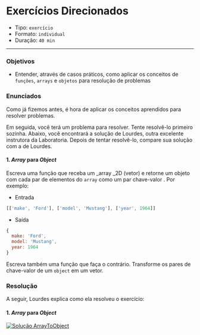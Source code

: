 # Exercícios Direcionados

* Tipo: `exercício`
* Formato: `individual`
* Duração: `40 min`

***

### Objetivos

* Entender, através de casos práticos, como aplicar os conceitos de `funções`, `arrays` e `objetos` para resolução de problemas

### Enunciados

Como já fizemos antes, é hora de aplicar os conceitos aprendidos para resolver problemas.

Em seguida, você terá um problema para resolver. Tente resolvê-lo primeiro sozinha. Abaixo, você encontrará a solução de Lourdes, outra excelente instrutora da Laboratoria. Depois de tentar resolvê-lo, compare sua solução com a de Lourdes.

#### 1. _Array_ para _Object_

Escreva uma função que receba um _array _2D \(vetor\) e retorne um objeto com cada par de elementos do `array` como um par chave-valor . Por exemplo:

* Entrada

```javascript
[['make', 'Ford'], ['model', 'Mustang'], ['year', 1964]]
```

* Saída

```javascript
{
  make: 'Ford',
  model: 'Mustang',
  year: 1964
}
```

Escreva também uma função que faça o contrário. Transforme os pares de chave-valor de um `object` em um vetor.

### Resolução

A seguir, Lourdes explica como ela resolveu o exercício:

#### 1. _Array_ para _Object_

[![Solu&#xE7;&#xE3;o ArrayToObject](https://img.youtube.com/vi/41ZJrHO6BsE/0.jpg)](https://www.youtube.com/watch?v=41ZJrHO6BsE)
